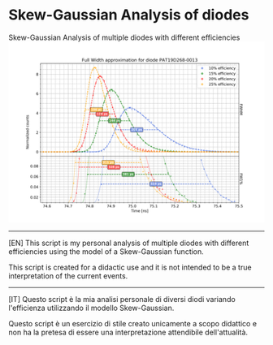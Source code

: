 # Skew-Gaussian Analysis of diodes
Skew-Gaussian Analysis of multiple diodes with different efficiencies
![Skew-Gaussian](FWHMSkewDistribution_v3.png)

---------------------------------------------------
[EN] This script is my personal analysis of multiple diodes with different
efficiencies using the model of a Skew-Gaussian function.

This script is created for a didactic use and it is not intended to be a
true interpretation of the current events.

---------------------------------------------------
[IT] Questo script è la mia analisi personale di diversi diodi variando
l'efficienza utilizzando il modello Skew-Gaussian.

Questo script è un esercizio di stile creato unicamente a
scopo didattico e non ha la pretesa di essere una interpretazione
attendibile dell'attualità.
